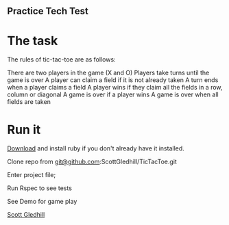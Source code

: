 ## Practice Tech Test

# The task


The rules of tic-tac-toe are as follows:

There are two players in the game (X and O)
Players take turns until the game is over
A player can claim a field if it is not already taken
A turn ends when a player claims a field
A player wins if they claim all the fields in a row, column or diagonal
A game is over if a player wins
A game is over when all fields are taken


# Run it 

[Download](https://www.ruby-lang.org/en/downloads/) and install ruby if you don't already have it installed.

Clone repo from git@github.com:ScottGledhill/TicTacToe.git

Enter project file;

Run Rspec to see tests

See Demo for game play

[Scott Gledhill](https://github.com/ScottGledhill)
